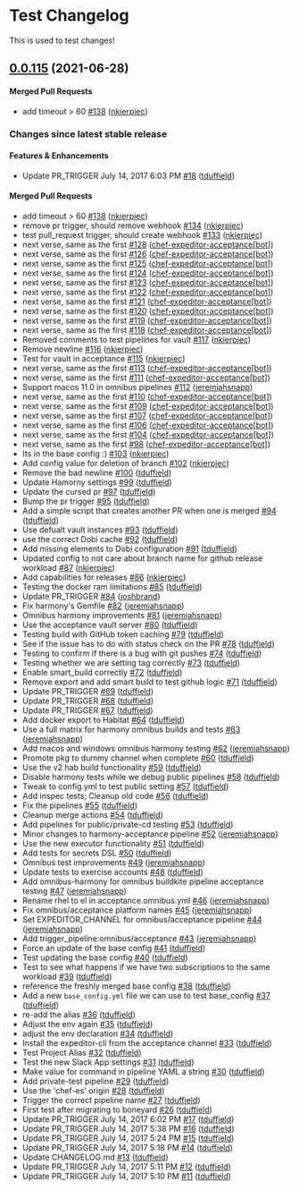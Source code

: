 # Test Changelog

This is used to test changes!

<!-- latest_release 0.0.115 -->
## [0.0.115](https://github.com/chef-boneyard/expeditor-acceptance/tree/0.0.115) (2021-06-28)

#### Merged Pull Requests
- add timeout &gt; 60 [#138](https://github.com/chef-boneyard/expeditor-acceptance/pull/138) ([nkierpiec](https://github.com/nkierpiec))
<!-- latest_release -->

<!-- release_rollup since=latest_stable -->
### Changes since latest stable release

#### Features & Enhancements
- Update PR_TRIGGER July 14, 2017 6:03 PM [#18](https://github.com/chef/versioner-test/pull/18) ([tduffield](https://github.com/tduffield)) <!-- 0.0.20 -->

#### Merged Pull Requests
- add timeout &gt; 60 [#138](https://github.com/chef-boneyard/expeditor-acceptance/pull/138) ([nkierpiec](https://github.com/nkierpiec)) <!-- 0.0.115 -->
- remove pr trigger, should remove webhook [#134](https://github.com/chef-boneyard/expeditor-acceptance/pull/134) ([nkierpiec](https://github.com/nkierpiec)) <!-- 0.0.114 -->
- test pull_request trigger, should create webhook [#133](https://github.com/chef-boneyard/expeditor-acceptance/pull/133) ([nkierpiec](https://github.com/nkierpiec)) <!-- 0.0.113 -->
- next verse, same as the first [#128](https://github.com/chef-boneyard/expeditor-acceptance/pull/128) ([chef-expeditor-acceptance[bot]](https://github.com/chef-expeditor-acceptance[bot])) <!-- 0.0.112 -->
- next verse, same as the first [#126](https://github.com/chef-boneyard/expeditor-acceptance/pull/126) ([chef-expeditor-acceptance[bot]](https://github.com/chef-expeditor-acceptance[bot])) <!-- 0.0.111 -->
- next verse, same as the first [#125](https://github.com/chef-boneyard/expeditor-acceptance/pull/125) ([chef-expeditor-acceptance[bot]](https://github.com/chef-expeditor-acceptance[bot])) <!-- 0.0.110 -->
- next verse, same as the first [#124](https://github.com/chef-boneyard/expeditor-acceptance/pull/124) ([chef-expeditor-acceptance[bot]](https://github.com/chef-expeditor-acceptance[bot])) <!-- 0.0.109 -->
- next verse, same as the first [#123](https://github.com/chef-boneyard/expeditor-acceptance/pull/123) ([chef-expeditor-acceptance[bot]](https://github.com/chef-expeditor-acceptance[bot])) <!-- 0.0.108 -->
- next verse, same as the first [#122](https://github.com/chef-boneyard/expeditor-acceptance/pull/122) ([chef-expeditor-acceptance[bot]](https://github.com/chef-expeditor-acceptance[bot])) <!-- 0.0.107 -->
- next verse, same as the first [#121](https://github.com/chef-boneyard/expeditor-acceptance/pull/121) ([chef-expeditor-acceptance[bot]](https://github.com/chef-expeditor-acceptance[bot])) <!-- 0.0.106 -->
- next verse, same as the first [#120](https://github.com/chef-boneyard/expeditor-acceptance/pull/120) ([chef-expeditor-acceptance[bot]](https://github.com/chef-expeditor-acceptance[bot])) <!-- 0.0.105 -->
- next verse, same as the first [#119](https://github.com/chef-boneyard/expeditor-acceptance/pull/119) ([chef-expeditor-acceptance[bot]](https://github.com/chef-expeditor-acceptance[bot])) <!-- 0.0.104 -->
- next verse, same as the first [#118](https://github.com/chef-boneyard/expeditor-acceptance/pull/118) ([chef-expeditor-acceptance[bot]](https://github.com/chef-expeditor-acceptance[bot])) <!-- 0.0.103 -->
- Removed comments to test pipelines for vault [#117](https://github.com/chef-boneyard/expeditor-acceptance/pull/117) ([nkierpiec](https://github.com/nkierpiec)) <!-- 0.0.102 -->
- Remove newline [#116](https://github.com/chef-boneyard/expeditor-acceptance/pull/116) ([nkierpiec](https://github.com/nkierpiec)) <!-- 0.0.101 -->
- Test for vault in acceptance [#115](https://github.com/chef-boneyard/expeditor-acceptance/pull/115) ([nkierpiec](https://github.com/nkierpiec)) <!-- 0.0.100 -->
- next verse, same as the first [#113](https://github.com/chef-boneyard/expeditor-acceptance/pull/113) ([chef-expeditor-acceptance[bot]](https://github.com/chef-expeditor-acceptance[bot])) <!-- 0.0.99 -->
- next verse, same as the first [#111](https://github.com/chef-boneyard/expeditor-acceptance/pull/111) ([chef-expeditor-acceptance[bot]](https://github.com/chef-expeditor-acceptance[bot])) <!-- 0.0.98 -->
- Support macos 11.0 in omnibus pipelines [#112](https://github.com/chef-boneyard/expeditor-acceptance/pull/112) ([jeremiahsnapp](https://github.com/jeremiahsnapp)) <!-- 0.0.97 -->
- next verse, same as the first [#110](https://github.com/chef-boneyard/expeditor-acceptance/pull/110) ([chef-expeditor-acceptance[bot]](https://github.com/chef-expeditor-acceptance[bot])) <!-- 0.0.96 -->
- next verse, same as the first [#109](https://github.com/chef-boneyard/expeditor-acceptance/pull/109) ([chef-expeditor-acceptance[bot]](https://github.com/chef-expeditor-acceptance[bot])) <!-- 0.0.95 -->
- next verse, same as the first [#107](https://github.com/chef-boneyard/expeditor-acceptance/pull/107) ([chef-expeditor-acceptance[bot]](https://github.com/chef-expeditor-acceptance[bot])) <!-- 0.0.94 -->
- next verse, same as the first [#106](https://github.com/chef-boneyard/expeditor-acceptance/pull/106) ([chef-expeditor-acceptance[bot]](https://github.com/chef-expeditor-acceptance[bot])) <!-- 0.0.93 -->
- next verse, same as the first [#104](https://github.com/chef-boneyard/expeditor-acceptance/pull/104) ([chef-expeditor-acceptance[bot]](https://github.com/chef-expeditor-acceptance[bot])) <!-- 0.0.92 -->
- next verse, same as the first [#98](https://github.com/chef-boneyard/expeditor-acceptance/pull/98) ([chef-expeditor-acceptance[bot]](https://github.com/chef-expeditor-acceptance[bot])) <!-- 0.0.91 -->
- Its in the base config :) [#103](https://github.com/chef-boneyard/expeditor-acceptance/pull/103) ([nkierpiec](https://github.com/nkierpiec)) <!-- 0.0.90 -->
- Add config value for deletion of branch [#102](https://github.com/chef-boneyard/expeditor-acceptance/pull/102) ([nkierpiec](https://github.com/nkierpiec)) <!-- 0.0.89 -->
- Remove the bad newline [#100](https://github.com/chef-boneyard/expeditor-acceptance/pull/100) ([tduffield](https://github.com/tduffield)) <!-- 0.0.88 -->
- Update Hamorny settings [#99](https://github.com/chef-boneyard/expeditor-acceptance/pull/99) ([tduffield](https://github.com/tduffield)) <!-- 0.0.87 -->
- Update the cursed pr [#97](https://github.com/chef-boneyard/expeditor-acceptance/pull/97) ([tduffield](https://github.com/tduffield)) <!-- 0.0.86 -->
- Bump the pr trigger [#95](https://github.com/chef-boneyard/expeditor-acceptance/pull/95) ([tduffield](https://github.com/tduffield)) <!-- 0.0.85 -->
- Add a simple script that creates another PR when one is merged [#94](https://github.com/chef-boneyard/expeditor-acceptance/pull/94) ([tduffield](https://github.com/tduffield)) <!-- 0.0.84 -->
- Use defualt vault instances [#93](https://github.com/chef-boneyard/expeditor-acceptance/pull/93) ([tduffield](https://github.com/tduffield)) <!-- 0.0.83 -->
- use the correct Dobi cache [#92](https://github.com/chef-boneyard/expeditor-acceptance/pull/92) ([tduffield](https://github.com/tduffield)) <!-- 0.0.82 -->
- Add missing elements to Dobi configuration [#91](https://github.com/chef-boneyard/expeditor-acceptance/pull/91) ([tduffield](https://github.com/tduffield)) <!-- 0.0.81 -->
- Updated config to not care about branch name for github release workload [#87](https://github.com/chef-boneyard/expeditor-acceptance/pull/87) ([nkierpiec](https://github.com/nkierpiec)) <!-- 0.0.80 -->
- Add capabilities for releases [#86](https://github.com/chef-boneyard/expeditor-acceptance/pull/86) ([nkierpiec](https://github.com/nkierpiec)) <!-- 0.0.79 -->
- Testing the docker ram limitations [#85](https://github.com/chef-boneyard/expeditor-acceptance/pull/85) ([tduffield](https://github.com/tduffield)) <!-- 0.0.78 -->
- Update PR_TRIGGER [#84](https://github.com/chef-boneyard/expeditor-acceptance/pull/84) ([joshbrand](https://github.com/joshbrand)) <!-- 0.0.77 -->
- Fix harmony&#39;s Gemfile [#82](https://github.com/chef-boneyard/expeditor-acceptance/pull/82) ([jeremiahsnapp](https://github.com/jeremiahsnapp)) <!-- 0.0.76 -->
- Omnibus harmony improvements [#81](https://github.com/chef-boneyard/expeditor-acceptance/pull/81) ([jeremiahsnapp](https://github.com/jeremiahsnapp)) <!-- 0.0.75 -->
- Use the acceptance vault server [#80](https://github.com/chef-boneyard/expeditor-acceptance/pull/80) ([tduffield](https://github.com/tduffield)) <!-- 0.0.74 -->
- Testing build with GitHub token caching [#79](https://github.com/chef-boneyard/expeditor-acceptance/pull/79) ([tduffield](https://github.com/tduffield)) <!-- 0.0.73 -->
- See if the issue has to do with status check on the PR [#78](https://github.com/chef-boneyard/expeditor-acceptance/pull/78) ([tduffield](https://github.com/tduffield)) <!-- 0.0.72 -->
- Testing to confirm if there is a bug with git pushes [#74](https://github.com/chef-boneyard/expeditor-acceptance/pull/74) ([tduffield](https://github.com/tduffield)) <!-- 0.0.71 -->
- Testing whether we are setting tag correctly [#73](https://github.com/chef-boneyard/expeditor-acceptance/pull/73) ([tduffield](https://github.com/tduffield)) <!-- 0.0.70 -->
- Enable smart_build correctly [#72](https://github.com/chef-boneyard/expeditor-acceptance/pull/72) ([tduffield](https://github.com/tduffield)) <!-- 0.0.69 -->
- Remove export and add smart build to test github logic [#71](https://github.com/chef-boneyard/expeditor-acceptance/pull/71) ([tduffield](https://github.com/tduffield)) <!-- 0.0.68 -->
- Update PR_TRIGGER [#69](https://github.com/chef-boneyard/expeditor-acceptance/pull/69) ([tduffield](https://github.com/tduffield)) <!-- 0.0.67 -->
- Update PR_TRIGGER [#68](https://github.com/chef-boneyard/expeditor-acceptance/pull/68) ([tduffield](https://github.com/tduffield)) <!-- 0.0.66 -->
- Update PR_TRIGGER [#67](https://github.com/chef-boneyard/expeditor-acceptance/pull/67) ([tduffield](https://github.com/tduffield)) <!-- 0.0.65 -->
- Add docker export to Habitat [#64](https://github.com/chef-boneyard/expeditor-acceptance/pull/64) ([tduffield](https://github.com/tduffield)) <!-- 0.0.64 -->
- Use a full matrix for harmony omnibus builds and tests [#63](https://github.com/chef-boneyard/expeditor-acceptance/pull/63) ([jeremiahsnapp](https://github.com/jeremiahsnapp)) <!-- 0.0.63 -->
- Add macos and windows omnibus harmony testing [#62](https://github.com/chef-boneyard/expeditor-acceptance/pull/62) ([jeremiahsnapp](https://github.com/jeremiahsnapp)) <!-- 0.0.62 -->
- Promote pkg to dummy channel when complete [#60](https://github.com/chef-boneyard/expeditor-acceptance/pull/60) ([tduffield](https://github.com/tduffield)) <!-- 0.0.61 -->
- Use the v2 hab build functionality [#59](https://github.com/chef-boneyard/expeditor-acceptance/pull/59) ([tduffield](https://github.com/tduffield)) <!-- 0.0.60 -->
- Disable harmony tests while we debug public pipelines [#58](https://github.com/chef-boneyard/expeditor-acceptance/pull/58) ([tduffield](https://github.com/tduffield)) <!-- 0.0.54 -->
- Tweak to config.yml to test public setting [#57](https://github.com/chef-boneyard/expeditor-acceptance/pull/57) ([tduffield](https://github.com/tduffield)) <!-- 0.0.52 -->
- Add inspec tests; Cleanup old code [#56](https://github.com/chef-boneyard/expeditor-acceptance/pull/56) ([tduffield](https://github.com/tduffield)) <!-- 0.0.51 -->
- Fix the pipelines [#55](https://github.com/chef-boneyard/expeditor-acceptance/pull/55) ([tduffield](https://github.com/tduffield)) <!-- 0.0.50 -->
- Cleanup merge actions [#54](https://github.com/chef-boneyard/expeditor-acceptance/pull/54) ([tduffield](https://github.com/tduffield)) <!-- 0.0.49 -->
- Add pipelines for public/private-cd testing [#53](https://github.com/chef-boneyard/expeditor-acceptance/pull/53) ([tduffield](https://github.com/tduffield)) <!-- 0.0.48 -->
- Minor changes to harmony-acceptance pipeline [#52](https://github.com/chef-boneyard/expeditor-acceptance/pull/52) ([jeremiahsnapp](https://github.com/jeremiahsnapp)) <!-- 0.0.47 -->
- Use the new executor functionality [#51](https://github.com/chef-boneyard/expeditor-acceptance/pull/51) ([tduffield](https://github.com/tduffield)) <!-- 0.0.46 -->
- Add tests for secrets DSL [#50](https://github.com/chef-boneyard/expeditor-acceptance/pull/50) ([tduffield](https://github.com/tduffield)) <!-- 0.0.45 -->
- Omnibus test improvements [#49](https://github.com/chef-boneyard/expeditor-acceptance/pull/49) ([jeremiahsnapp](https://github.com/jeremiahsnapp)) <!-- 0.0.44 -->
- Update tests to exercise accounts [#48](https://github.com/chef-boneyard/expeditor-acceptance/pull/48) ([tduffield](https://github.com/tduffield)) <!-- 0.0.43 -->
- Add omnibus-harmony for omnibus buildkite pipeline acceptance testing [#47](https://github.com/chef-boneyard/expeditor-acceptance/pull/47) ([jeremiahsnapp](https://github.com/jeremiahsnapp)) <!-- 0.0.42 -->
- Rename rhel to el in acceptance.omnibus.yml [#46](https://github.com/chef-boneyard/expeditor-acceptance/pull/46) ([jeremiahsnapp](https://github.com/jeremiahsnapp)) <!-- 0.0.41 -->
- Fix omnibus/acceptance platform names [#45](https://github.com/chef-boneyard/expeditor-acceptance/pull/45) ([jeremiahsnapp](https://github.com/jeremiahsnapp)) <!-- 0.0.40 -->
- Set EXPEDITOR_CHANNEL for omnibus/acceptance pipeline [#44](https://github.com/chef-boneyard/expeditor-acceptance/pull/44) ([jeremiahsnapp](https://github.com/jeremiahsnapp)) <!-- 0.0.39 -->
- Add trigger_pipeline:omnibus/acceptance [#43](https://github.com/chef-boneyard/expeditor-acceptance/pull/43) ([jeremiahsnapp](https://github.com/jeremiahsnapp)) <!-- 0.0.38 -->
- Force an update of the base config [#41](https://github.com/chef-boneyard/expeditor-acceptance/pull/41) ([tduffield](https://github.com/tduffield)) <!-- 0.0.37 -->
- Test updating the base config [#40](https://github.com/chef-boneyard/expeditor-acceptance/pull/40) ([tduffield](https://github.com/tduffield)) <!-- 0.0.36 -->
- Test to see what happens if we have two subscriptions to the same workload [#39](https://github.com/chef-boneyard/expeditor-acceptance/pull/39) ([tduffield](https://github.com/tduffield)) <!-- 0.0.35 -->
- reference the freshly merged base config [#38](https://github.com/chef-boneyard/expeditor-acceptance/pull/38) ([tduffield](https://github.com/tduffield)) <!-- 0.0.34 -->
- Add a new `base_config.yml` file we can use to test base_config [#37](https://github.com/chef-boneyard/expeditor-acceptance/pull/37) ([tduffield](https://github.com/tduffield)) <!-- 0.0.33 -->
- re-add the alias [#36](https://github.com/chef-boneyard/expeditor-acceptance/pull/36) ([tduffield](https://github.com/tduffield)) <!-- 0.0.32 -->
- Adjust the env again [#35](https://github.com/chef-boneyard/expeditor-acceptance/pull/35) ([tduffield](https://github.com/tduffield)) <!-- 0.0.31 -->
- adjust the env declaration [#34](https://github.com/chef-boneyard/expeditor-acceptance/pull/34) ([tduffield](https://github.com/tduffield)) <!-- 0.0.30 -->
- Install the expeditor-cli from the acceptance channel [#33](https://github.com/chef-boneyard/expeditor-acceptance/pull/33) ([tduffield](https://github.com/tduffield)) <!-- 0.0.29 -->
- Test Project Alias [#32](https://github.com/chef-boneyard/expeditor-acceptance/pull/32) ([tduffield](https://github.com/tduffield)) <!-- 0.0.28 -->
- Test the new Slack App settings [#31](https://github.com/chef-boneyard/expeditor-acceptance/pull/31) ([tduffield](https://github.com/tduffield)) <!-- 0.0.27 -->
- Make value for command in pipeline YAML a string [#30](https://github.com/chef-boneyard/expeditor-acceptance/pull/30) ([tduffield](https://github.com/tduffield)) <!-- 0.0.26 -->
- Add private-test pipeline [#29](https://github.com/chef-boneyard/expeditor-acceptance/pull/29) ([tduffield](https://github.com/tduffield)) <!-- 0.0.25 -->
- Use the &#39;chef-es&#39; origin [#28](https://github.com/chef-boneyard/expeditor-acceptance/pull/28) ([tduffield](https://github.com/tduffield)) <!-- 0.0.24 -->
- Trigger the correct pipeline name [#27](https://github.com/chef-boneyard/expeditor-acceptance/pull/27) ([tduffield](https://github.com/tduffield)) <!-- 0.0.23 -->
- First test after migrating to boneyard [#26](https://github.com/chef-boneyard/expeditor-acceptance/pull/26) ([tduffield](https://github.com/tduffield)) <!-- 0.0.22 -->
- Update PR_TRIGGER July 14, 2017 6:02 PM [#17](https://github.com/chef/versioner-test/pull/17) ([tduffield](https://github.com/tduffield)) <!-- 0.0.19 -->
- Update PR_TRIGGER July 14, 2017 5:38 PM [#16](https://github.com/chef/versioner-test/pull/16) ([tduffield](https://github.com/tduffield)) <!-- 0.0.18 -->
- Update PR_TRIGGER July 14, 2017 5:24 PM [#15](https://github.com/chef/versioner-test/pull/15) ([tduffield](https://github.com/tduffield)) <!-- 0.0.17 -->
- Update PR_TRIGGER July 14, 2017 5:18 PM [#14](https://github.com/chef/versioner-test/pull/14) ([tduffield](https://github.com/tduffield)) <!-- 0.0.16 -->
- Update CHANGELOG.md [#13](https://github.com/chef/versioner-test/pull/13) ([tduffield](https://github.com/tduffield)) <!-- 0.0.15 -->
- Update PR_TRIGGER July 14, 2017 5:11 PM [#12](https://github.com/chef/versioner-test/pull/12) ([tduffield](https://github.com/tduffield)) <!-- 0.0.14 -->
- Update PR_TRIGGER July 14, 2017 5:10 PM [#11](https://github.com/chef/versioner-test/pull/11) ([tduffield](https://github.com/tduffield)) <!-- 0.0.13 -->
<!-- release_rollup -->